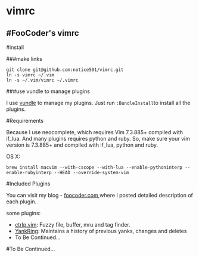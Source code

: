 vimrc
=====
#FooCoder's vimrc
-------------
#install

###make links 

	git clone git@github.com:notice501/vimrc.git
	ln -s vimrc ~/.vim
    ln -s ~/.vim/vimrc ~/.vimrc
    
###use vundle to manage plugins

I use [vundle](https://github.com/gmarik/Vundle.vim) to manage my plugins. Just run
`:BundleInstall`to install all the plugins.


  
#Requirements
	
Because I use neocomplete, which requires Vim 7.3.885+ compiled with if_lua. And many plugins requires python and ruby. So, make sure your vim version is 7.3.885+ and compiled with if_lua, python and ruby.

OS X:

	brew install macvim --with-cscope --with-lua --enable-pythoninterp --enable-rubyinterp --HEAD --override-system-vim  

#Included Plugins

You can visit my blog - [foocoder.com](http://foocoder.com),where I posted detailed description of each plugin.

some plugins:

* [ctrlp.vim](https://github.com/kien/ctrlp.vim): Fuzzy file, buffer, mru and tag finder.
* [YankRing](https://github.com/vim-scripts/YankRing.vim): Maintains a history of previous yanks, changes and deletes
* To Be Continued...

#To Be Continued...